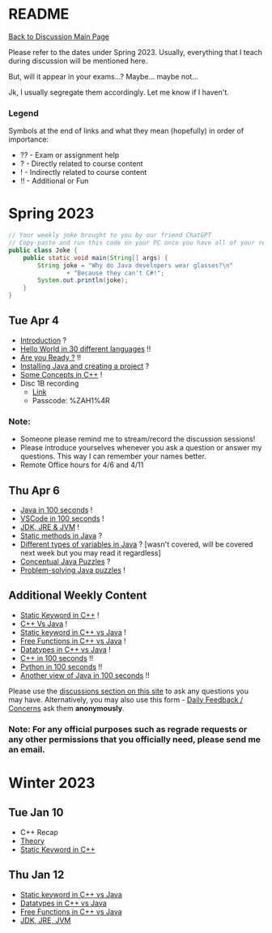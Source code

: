 # README

[Back to Discussion Main Page](https://github.com/TejasViswa/PIC20A_Disc)

Please refer to the dates under Spring 2023. Usually, everything that I teach during discussion will be mentioned here.

But, will it appear in your exams...? Maybe... maybe not...

Jk, I usually segregate them accordingly. Let me know if I haven't.

### Legend
Symbols at the end of links and what they mean (hopefully) in order of importance:
- ?? - Exam or assignment help
- ? - Directly related to course content
- ! - Indirectly related to course content
- !! - Additional or Fun

# Spring 2023

```java
// Your weekly joke brought to you by our friend ChatGPT
// Copy-paste and run this code on your PC once you have all of your required software installed
public class Joke {
    public static void main(String[] args) {
        String joke = "Why do Java developers wear glasses?\n"
                + "Because they can't C#!";
        System.out.println(joke);
    }
}
```

## Tue Apr 4
- [Introduction](Introduction.md) ?
- [Hello World in 30 different languages](https://www.geeksforgeeks.org/hello-world-in-30-different-languages/) !!
- [Are you Ready ?](ReadyJava.md) !!
- [Installing Java and creating a project](InstallJava.md) ?
- [Some Concepts in C++](ConceptsCPP.md) !
- Disc 1B recording
    - [Link](https://ucla.zoom.us/rec/share/tj_bsdTNcYB1754x6MPwDJ0XCtMs3ZRnKTgiuBF1EXQJDYX7_eFAXfic4yf6gCYL.ADabHt8O3rMRKtZA)
    - Passcode: %ZAH1%4R

### Note:
- Someone please remind me to stream/record the discussion sessions!
- Please introduce yourselves whenever you ask a question or answer my questions. This way I can remember your names better.
- Remote Office hours for 4/6 and 4/11

## Thu Apr 6
- [Java in 100 seconds](https://www.youtube.com/watch?v=l9AzO1FMgM8) !
- [VSCode in 100 seconds](https://www.youtube.com/watch?v=KMxo3T_MTvY) !
- [JDK, JRE & JVM](JavaExecution.md) !
- [Static methods in Java](Static_methods.md) ?
- [Different types of variables in Java](Static_fields.md) ? [wasn't covered, will be covered next week but you may read it regardless]
- [Conceptual Java Puzzles](ConceptualPuzzles.md) ?
- [Problem-solving Java puzzles](Puzzles.md) !

## Additional Weekly Content
- [Static Keyword in C++](https://github.com/TejasViswa/PIC10B_Disc1B_Disc2B/blob/main/Week_1/static.md) !
- [C++ Vs Java](Theory.md) !
- [Static keyword in C++ vs Java](Static_cpp_java.md) !
- [Free Functions in C++ vs Java](https://arne-mertz.de/2015/05/everything-in-a-class-c-is-not-java/) !
- [Datatypes in C++ vs Java](datatypes.md) !
- [C++ in 100 seconds](https://www.youtube.com/watch?v=MNeX4EGtR5Y) !!
- [Python in 100 seconds](https://www.youtube.com/watch?v=x7X9w_GIm1s) !!
- [Another view of Java in 100 seconds](https://www.youtube.com/watch?v=m4-HM_sCvtQ) !!

Please use the [discussions section on this site](https://github.com/TejasViswa/PIC20A_Disc/discussions) to ask any questions you may have. 
Alternatively, you may also use this form - [Daily Feedback / Concerns](https://forms.gle/xSVQHMXqSEJjwCseA) ask them **anonymously**. 
### Note: For any official purposes such as regrade requests or any other permissions that you officially need, please send me an email.

# Winter 2023
## Tue Jan 10
- C++ Recap
- [Theory](Theory.md)
- [Static Keyword in C++](https://github.com/TejasViswa/PIC10B_Disc1B_Disc2B/blob/main/Week_1/static.md)

## Thu Jan 12
- [Static keyword in C++ vs Java](Static_cpp_java.md)
- [Datatypes in C++ vs Java](datatypes.md)
- [Free Functions in C++ vs Java](https://arne-mertz.de/2015/05/everything-in-a-class-c-is-not-java/)
- [JDK, JRE, JVM](https://www.geeksforgeeks.org/differences-jdk-jre-jvm/)


